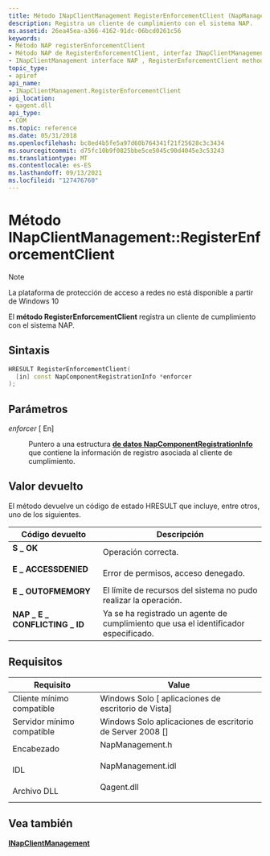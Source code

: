 ```yaml
---
title: Método INapClientManagement RegisterEnforcementClient (NapManagement.h)
description: Registra un cliente de cumplimiento con el sistema NAP.
ms.assetid: 26ea45ea-a366-4162-91dc-06bcd0261c56
keywords:
- Método NAP registerEnforcementClient
- Método NAP de RegisterEnforcementClient, interfaz INapClientManagement
- INapClientManagement interface NAP , RegisterEnforcementClient method
topic_type:
- apiref
api_name:
- INapClientManagement.RegisterEnforcementClient
api_location:
- qagent.dll
api_type:
- COM
ms.topic: reference
ms.date: 05/31/2018
ms.openlocfilehash: bc8ed4b5fe5a97d60b764341f21f25628c3c3434
ms.sourcegitcommit: d75fc10b9f0825bbe5ce5045c90d4045e3c53243
ms.translationtype: MT
ms.contentlocale: es-ES
ms.lasthandoff: 09/13/2021
ms.locfileid: "127476760"
---
```

# <a name="inapclientmanagementregisterenforcementclient-method"></a>Método INapClientManagement::RegisterEnforcementClient

> [!Note]  
> La plataforma de protección de acceso a redes no está disponible a partir de Windows 10

 

El **método RegisterEnforcementClient** registra un cliente de cumplimiento con el sistema NAP.

## <a name="syntax"></a>Sintaxis


```C++
HRESULT RegisterEnforcementClient(
  [in] const NapComponentRegistrationInfo *enforcer
);
```



## <a name="parameters"></a>Parámetros

<dl> <dt>

*enforcer* \[ En\]
</dt> <dd>

Puntero a una estructura [**de datos NapComponentRegistrationInfo**](/windows/win32/api/naptypes/ns-naptypes-napcomponentregistrationinfo) que contiene la información de registro asociada al cliente de cumplimiento.

</dd> </dl>

## <a name="return-value"></a>Valor devuelto

El método devuelve un código de estado HRESULT que incluye, entre otros, uno de los siguientes.



| Código devuelto                                                                                            | Descripción                                                                       |
|--------------------------------------------------------------------------------------------------------|-----------------------------------------------------------------------------------|
| <dl> <dt>**S \_ OK**</dt> </dl>                   | Operación correcta.<br/>                                                  |
| <dl> <dt>**E \_ ACCESSDENIED**</dt> </dl>         | Error de permisos, acceso denegado.<br/>                                      |
| <dl> <dt>**E \_ OUTOFMEMORY**</dt> </dl>          | El límite de recursos del sistema no pudo realizar la operación.<br/>                |
| <dl> <dt>**NAP \_ E \_ CONFLICTING \_ ID**</dt> </dl> | Ya se ha registrado un agente de cumplimiento que usa el identificador especificado.<br/> |



 

## <a name="requirements"></a>Requisitos



| Requisito | Value |
|-------------------------------------|----------------------------------------------------------------------------------------------|
| Cliente mínimo compatible<br/> | Windows Solo \[ aplicaciones de escritorio de Vista\]<br/>                                               |
| Servidor mínimo compatible<br/> | Windows Solo aplicaciones de escritorio de Server 2008 \[\]<br/>                                         |
| Encabezado<br/>                   | <dl> <dt>NapManagement.h</dt> </dl>   |
| IDL<br/>                      | <dl> <dt>NapManagement.idl</dt> </dl> |
| Archivo DLL<br/>                      | <dl> <dt>Qagent.dll</dt> </dl>        |



## <a name="see-also"></a>Vea también

<dl> <dt>

[**INapClientManagement**](inapclientmanagement.md)
</dt> </dl>

 

 





